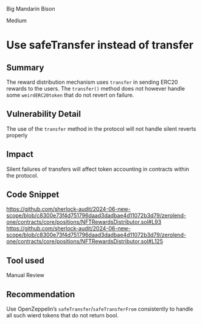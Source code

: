Big Mandarin Bison

Medium

# Use safeTransfer instead of transfer

## Summary
The reward distribution mechanism uses `transfer` in sending ERC20 rewards to the users. The `transfer()` method does not however handle some `weirdERC20token` that do not revert on failure.  
## Vulnerability Detail
The use of the `transfer` method in the protocol will not handle silent reverts properly
## Impact
Silent failures of transfers will affect token accounting in contracts within the protocol.
## Code Snippet
https://github.com/sherlock-audit/2024-06-new-scope/blob/c8300e73f4d751796daad3dadbae4d11072b3d79/zerolend-one/contracts/core/positions/NFTRewardsDistributor.sol#L93
https://github.com/sherlock-audit/2024-06-new-scope/blob/c8300e73f4d751796daad3dadbae4d11072b3d79/zerolend-one/contracts/core/positions/NFTRewardsDistributor.sol#L125
## Tool used

Manual Review

## Recommendation
Use OpenZeppelin’s `safeTransfer`/`safeTransferFrom` consistently to handle all such wierd tokens that do not return bool.